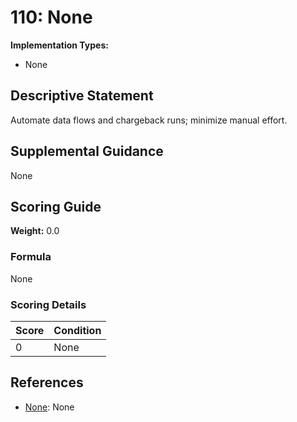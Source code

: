 # 110: None

**Implementation Types:**
- None

## Descriptive Statement

Automate data flows and chargeback runs; minimize manual effort.

## Supplemental Guidance

None

## Scoring Guide

**Weight:** 0.0

### Formula

None

### Scoring Details

| Score | Condition |
| ----- | --------- |
| 0 | None |

## References

- [None](None): None

